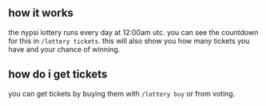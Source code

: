 <script>
  import DocsTemplate from "$lib/components/docs/DocsTemplate.svelte"
</script>

<DocsTemplate title='lottery' />

## how it works

the nypsi lottery runs every day at 12:00am utc. you can see the countdown for this in `/lottery tickets`. this will also show you how many tickets you have and your chance of winning.

## how do i get tickets

you can get tickets by buying them with `/lottery buy` or from voting.
